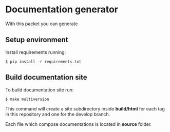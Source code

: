 # Documentation generator

With this packet you can generate 

## Setup environment

Install requirements running:

```
$ pip install -r requirements.txt
```

## Build documentation site

To build documentation site run:

```
$ make multiversion
```

This command will create a site subdirectory inside **build/html** for each tag in this repository
and one for the develop branch.

Each file which compose documentations is located in **source** folder.
